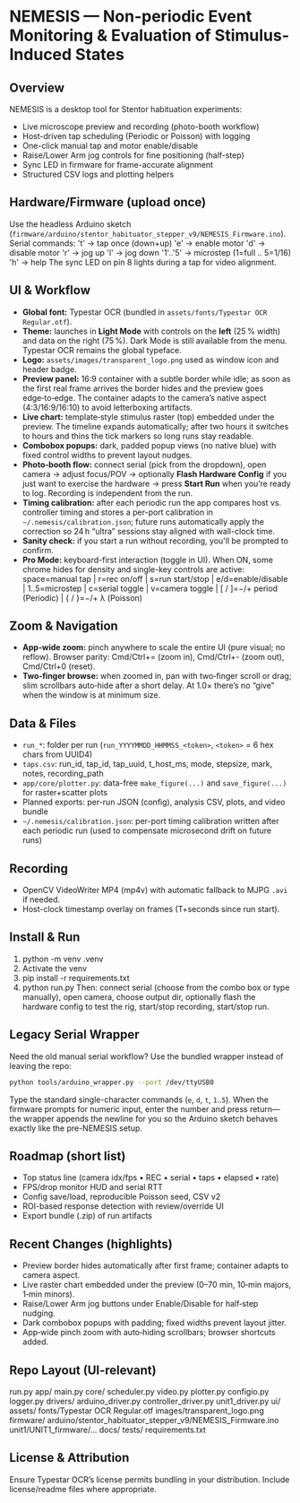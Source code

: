 NEMESIS — Non-periodic Event Monitoring & Evaluation of Stimulus-Induced States
==================================================================================

Overview
--------
NEMESIS is a desktop tool for Stentor habituation experiments:
- Live microscope preview and recording (photo-booth workflow)
- Host-driven tap scheduling (Periodic or Poisson) with logging
- One-click manual tap and motor enable/disable
- Raise/Lower Arm jog controls for fine positioning (half-step)
- Sync LED in firmware for frame-accurate alignment
- Structured CSV logs and plotting helpers

Hardware/Firmware (upload once)
-------------------------------
Use the headless Arduino sketch (`firmware/arduino/stentor_habituator_stepper_v9/NEMESIS_Firmware.ino`). Serial commands:
  't' → tap once (down+up)
  'e' → enable motor    'd' → disable motor
  'r' → jog up          'l' → jog down
  '1'..'5' → microstep (1=full .. 5=1/16)
  'h' → help
The sync LED on pin 8 lights during a tap for video alignment.

UI & Workflow
-------------
- **Global font:** Typestar OCR (bundled in `assets/fonts/Typestar OCR Regular.otf`).
- **Theme:** launches in **Light Mode** with controls on the **left** (25 % width) and data on the right (75 %). Dark Mode is still available from the menu. Typestar OCR remains the global typeface.
- **Logo:** `assets/images/transparent_logo.png` used as window icon and header badge.
- **Preview panel:** 16:9 container with a subtle border while idle; as soon as the first real frame arrives the border hides and the preview goes edge‑to‑edge. The container adapts to the camera’s native aspect (4:3/16:9/16:10) to avoid letterboxing artifacts.
- **Live chart:** template‑style stimulus raster (top) embedded under the preview. The timeline expands automatically; after two hours it switches to hours and thins the tick markers so long runs stay readable.
- **Combobox popups:** dark, padded popup views (no native blue) with fixed control widths to prevent layout nudges.
- **Photo‑booth flow:** connect serial (pick from the dropdown), open camera → adjust focus/POV → optionally **Flash Hardware Config** if you just want to exercise the hardware → press **Start Run** when you’re ready to log. Recording is independent from the run.
- **Timing calibration:** after each periodic run the app compares host vs. controller timing and stores a per-port calibration in `~/.nemesis/calibration.json`; future runs automatically apply the correction so 24 h “ultra” sessions stay aligned with wall-clock time.
- **Sanity check:** if you start a run without recording, you'll be prompted to confirm.
- **Pro Mode:** keyboard-first interaction (toggle in UI). When ON, some chrome hides for density and single-key controls are active:
  space=manual tap | r=rec on/off | s=run start/stop | e/d=enable/disable |
  1..5=microstep | c=serial toggle | v=camera toggle |
  [ / ]=−/+ period (Periodic) | { / }=−/+ λ (Poisson)

Zoom & Navigation
-----------------
- **App‑wide zoom:** pinch anywhere to scale the entire UI (pure visual; no reflow). Browser parity: Cmd/Ctrl+= (zoom in), Cmd/Ctrl+- (zoom out), Cmd/Ctrl+0 (reset).
- **Two‑finger browse:** when zoomed in, pan with two‑finger scroll or drag; slim scrollbars auto‑hide after a short delay. At 1.0× there’s no “give” when the window is at minimum size.

Data & Files
------------
- `run_*`: folder per run (`run_YYYYMMDD_HHMMSS_<token>`, `<token>` = 6 hex chars from UUID4)
- `taps.csv`: run_id, tap_id, tap_uuid, t_host_ms, mode, stepsize, mark, notes, recording_path
- `app/core/plotter.py`: data-free `make_figure(...)` and `save_figure(...)` for raster+scatter plots
- Planned exports: per-run JSON (config), analysis CSV, plots, and video bundle
- `~/.nemesis/calibration.json`: per-port timing calibration written after each periodic run (used to compensate microsecond drift on future runs)

Recording
---------
- OpenCV VideoWriter MP4 (mp4v) with automatic fallback to MJPG `.avi` if needed.
- Host-clock timestamp overlay on frames (T+seconds since run start).

Install & Run
-------------
1) python -m venv .venv
2) Activate the venv
3) pip install -r requirements.txt
4) python run.py
Then: connect serial (choose from the combo box or type manually), open camera, choose output dir, optionally flash the hardware config to test the rig, start/stop recording, start/stop run.

Legacy Serial Wrapper
---------------------
Need the old manual serial workflow? Use the bundled wrapper instead of leaving the repo:

```bash
python tools/arduino_wrapper.py --port /dev/ttyUSB0
```

Type the standard single-character commands (`e`, `d`, `t`, `1`..`5`). When the firmware
prompts for numeric input, enter the number and press return—the wrapper appends the newline
for you so the Arduino sketch behaves exactly like the pre-NEMESIS setup.

Roadmap (short list)
--------------------
- Top status line (camera idx/fps • REC • serial • taps • elapsed • rate)
- FPS/drop monitor HUD and serial RTT
- Config save/load, reproducible Poisson seed, CSV v2
- ROI-based response detection with review/override UI
- Export bundle (.zip) of run artifacts

Recent Changes (highlights)
---------------------------
- Preview border hides automatically after first frame; container adapts to camera aspect.
- Live raster chart embedded under the preview (0–70 min, 10‑min majors, 1‑min minors).
- Raise/Lower Arm jog buttons under Enable/Disable for half‑step nudging.
- Dark combobox popups with padding; fixed widths prevent layout jitter.
- App‑wide pinch zoom with auto‑hiding scrollbars; browser shortcuts added.

Repo Layout (UI-relevant)
-------------------------
run.py
app/
  main.py
  core/
    scheduler.py
    video.py
    plotter.py
    configio.py
    logger.py
  drivers/
    arduino_driver.py
    controller_driver.py
    unit1_driver.py
  ui/
assets/
  fonts/Typestar OCR Regular.otf
  images/transparent_logo.png
firmware/
  arduino/stentor_habituator_stepper_v9/NEMESIS_Firmware.ino
  unit1/UNIT1_firmware/...
docs/
tests/
requirements.txt

License & Attribution
---------------------
Ensure Typestar OCR’s license permits bundling in your distribution. Include license/readme files where appropriate.
